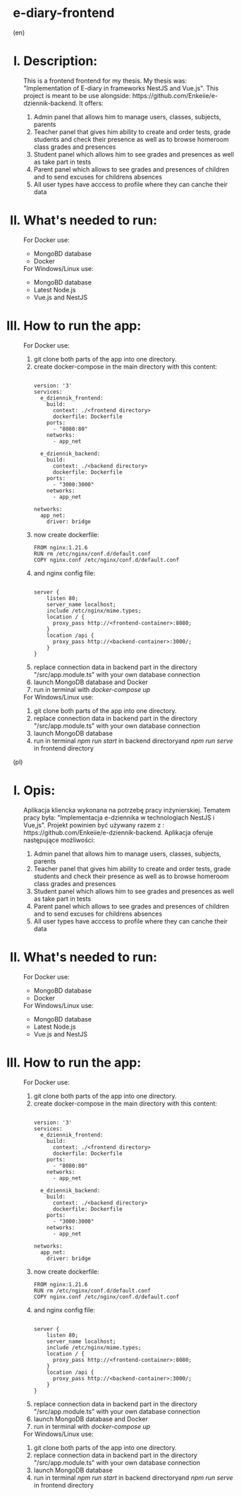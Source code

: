 # e-diary-frontend
(en)
<ol type="I">
  <h1><li>Description:</h1>
  This is a frontend frontend for my thesis. My thesis was: "Implementation of E-diary in frameworks NestJS and Vue.js". This project is meant to be use alongside: https://github.com/Enkeiie/e-dziennik-backend. It offers: <ol type="1">
  <li>Admin panel that allows him to manage users, classes, subjects, parents</li>
  <li>Teacher panel that gives him ability to create and order tests, grade students and check their presence as well as to browse homeroom class grades and presences</li>
  <li>Student panel which allows him to see grades and presences as well as take part in tests</li>
  <li>Parent panel which allows to see grades and presences of children and to send excuses for childrens absences</li>
  <li>All user types have acccess to profile where they can canche their data</li>
  </ol>
  </li>
  <h1><li>What's needed to run:</h1>
  For Docker use:<ul>
  <li>MongoBD database</li>
  <li>Docker</li>
</ul>
  For Windows/Linux use:
  <ul>
  <li>MongoBD database</li>
  <li>Latest Node.js</li>
  <li>Vue.js and NestJS</li>
</ul></li>
  <h1><li>How to run the app:</h1>
    For Docker use:<ol type="1">
  <li>git clone both parts of the app into one directory.</li>
  <li>create docker-compose in the main directory with this content:</li>
  
```

version: '3'
services:
  e_dziennik_frontend:
    build:
      context: ./<frontend directory>
      dockerfile: Dockerfile
    ports:
      - "8080:80"
    networks:
      - app_net
      
  e_dziennik_backend:
    build:
      context: ./<backend directory>
      dockerfile: Dockerfile
    ports:
      - "3000:3000"
    networks:
      - app_net

networks:
  app_net:
    driver: bridge
```
  <li>now create dockerfile:</li>
  
  ```
  FROM nginx:1.21.6
RUN rm /etc/nginx/conf.d/default.conf
COPY nginx.conf /etc/nginx/conf.d/default.conf
  ```
  <li>and nginx config file:</li>
  
  ```
  
  server {
      listen 80;
      server_name localhost;
      include /etc/nginx/mime.types;
      location / {
        proxy_pass http://<frontend-container>:8080;
      }
      location /api {
        proxy_pass http://<backend-container>:3000/;
      }
  }
  ```
  </li>
  <li>replace connection data in backend part in the directory "/src/app.module.ts" with your own database connection</li>
  <li>launch MongoDB database and Docker</li>
  <li>run in terminal with <i>docker-compose up</i></li>
</ol>
  For Windows/Linux use:<ol type="1">
  <li>git clone both parts of the app into one directory.</li>
  <li>replace connection data in backend part in the directory "/src/app.module.ts" with your own database connection</li>
   <li>launch MongoDB database</li>
  <li>run in terminal <i>npm run start</i> in backend directoryand <i>npm run serve</i> in frontend directory</li>
</ol>
  </li>
</ol>
(pl)
<ol type="I">
  <h1><li>Opis:</h1>
  Aplikacja kliencka wykonana na potrzebę pracy inżynierskiej. Tematem pracy była: "Implementacja e-dziennika w technologiach NestJS i Vue,js". Projekt powinien być używany razem z : https://github.com/Enkeiie/e-dziennik-backend. Aplikacja oferuje następujące możliwości: <ol type="1">
  <li>Admin panel that allows him to manage users, classes, subjects, parents</li>
  <li>Teacher panel that gives him ability to create and order tests, grade students and check their presence as well as to browse homeroom class grades and presences</li>
  <li>Student panel which allows him to see grades and presences as well as take part in tests</li>
  <li>Parent panel which allows to see grades and presences of children and to send excuses for childrens absences</li>
  <li>All user types have acccess to profile where they can canche their data</li>
  </ol>
  </li>
  <h1><li>What's needed to run:</h1>
  For Docker use:<ul>
  <li>MongoBD database</li>
  <li>Docker</li>
</ul>
  For Windows/Linux use:<ul>
  <li>MongoBD database</li>
  <li>Latest Node.js</li>
  <li>Vue.js and NestJS</li>
</ul>
  </li>
  <h1><li>How to run the app:</h1>
    For Docker use:<ol type="1">
  <li>git clone both parts of the app into one directory.</li>
  <li>create docker-compose in the main directory with this content:</li>
  
```

version: '3'
services:
  e_dziennik_frontend:
    build:
      context: ./<frontend directory>
      dockerfile: Dockerfile
    ports:
      - "8080:80"
    networks:
      - app_net
      
  e_dziennik_backend:
    build:
      context: ./<backend directory>
      dockerfile: Dockerfile
    ports:
      - "3000:3000"
    networks:
      - app_net

networks:
  app_net:
    driver: bridge
```
  <li>now create dockerfile:</li>
  
  ```
  FROM nginx:1.21.6
RUN rm /etc/nginx/conf.d/default.conf
COPY nginx.conf /etc/nginx/conf.d/default.conf
  ```
  <li>and nginx config file:</li>
  
  ```
  
  server {
      listen 80;
      server_name localhost;
      include /etc/nginx/mime.types;
      location / {
        proxy_pass http://<frontend-container>:8080;
      }
      location /api {
        proxy_pass http://<backend-container>:3000/;
      }
  }
  ```
  <li>replace connection data in backend part in the directory "/src/app.module.ts" with your own database connection</li>
  <li>launch MongoDB database and Docker</li>
  <li>run in terminal with <i>docker-compose up</i> </li>
</ol>
  For Windows/Linux use:<ol type="1">
  <li>git clone both parts of the app into one directory.</li>
  <li>replace connection data in backend part in the directory "/src/app.module.ts" with your own database connection</li>
   <li>launch MongoDB database</li>
  <li>run in terminal <i>npm run start</i> in backend directoryand <i>npm run serve</i> in frontend directory</li>
</ol>
  </li>
</ol>
